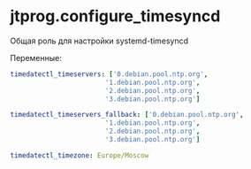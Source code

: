 # jtprog.configure_timesyncd

Общая роль для настройки systemd-timesyncd

Переменные:
```yaml
timedatectl_timeservers: ['0.debian.pool.ntp.org',
                        '1.debian.pool.ntp.org',
                        '2.debian.pool.ntp.org',
                        '3.debian.pool.ntp.org']

timedatectl_timeservers_fallback: ['0.debian.pool.ntp.org',
                        '1.debian.pool.ntp.org',
                        '2.debian.pool.ntp.org',
                        '3.debian.pool.ntp.org']

timedatectl_timezone: Europe/Moscow
```
